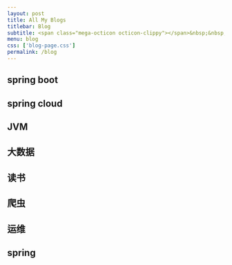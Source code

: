 ```yaml
---
layout: post
title: All My Blogs
titlebar: Blog
subtitle: <span class="mega-octicon octicon-clippy"></span>&nbsp;&nbsp; Take notes about everything new
menu: blog
css: ['blog-page.css']
permalink: /blog
---
```

## spring boot 


## spring cloud 


## JVM



## 大数据


## 读书


## 爬虫


## 运维


## spring 

